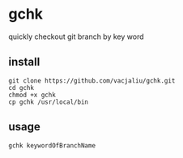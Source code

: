 # gchk
quickly checkout git branch by key word

## install
```
git clone https://github.com/vacjaliu/gchk.git
cd gchk
chmod +x gchk
cp gchk /usr/local/bin
```

## usage
```
gchk keywordOfBranchName
```

